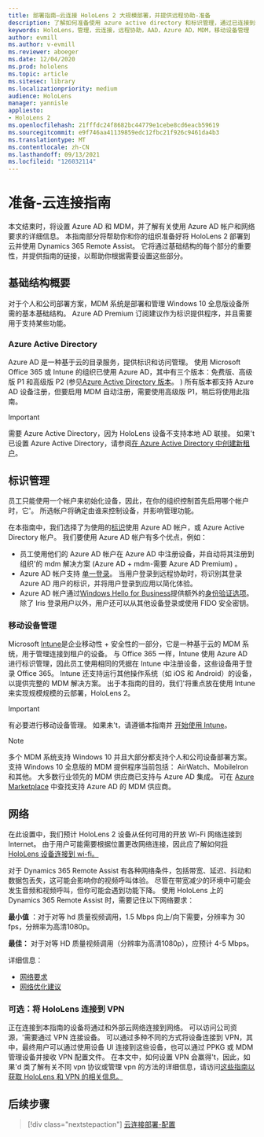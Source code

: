 ```yaml
---
title: 部署指南–云连接 HoloLens 2 大规模部署，并提供远程协助-准备
description: 了解如何准备使用 azure active directory 和标识管理，通过已连接到云的网络注册 HoloLens 设备。
keywords: HoloLens，管理，云连接，远程协助，AAD，Azure AD，MDM，移动设备管理
author: evmill
ms.author: v-evmill
ms.reviewer: aboeger
ms.date: 12/04/2020
ms.prod: hololens
ms.topic: article
ms.sitesec: library
ms.localizationpriority: medium
audience: HoloLens
manager: yannisle
appliesto:
- HoloLens 2
ms.openlocfilehash: 21fffdc24f8682bc44779e1cebe8cd6eacb59619
ms.sourcegitcommit: e9f746aa41139859edc12fbc21f926c9461da4b3
ms.translationtype: MT
ms.contentlocale: zh-CN
ms.lasthandoff: 09/13/2021
ms.locfileid: "126032114"
---
```

# <a name="prepare---cloud-connected-guide"></a>准备-云连接指南

本文结束时，将设置 Azure AD 和 MDM，并了解有关使用 Azure AD 帐户和网络要求的详细信息。 本指南部分将帮助你和你的组织准备好将 HoloLens 2 部署到云并使用 Dynamics 365 Remote Assist。 它将通过基础结构的每个部分的重要性，并提供指南的链接，以帮助你根据需要设置这些部分。

## <a name="infrastructure-essentials"></a>基础结构概要

对于个人和公司部署方案，MDM 系统是部署和管理 Windows 10 全息版设备所需的基本基础结构。 Azure AD Premium 订阅建议作为标识提供程序，并且需要用于支持某些功能。

### <a name="azure-active-directory"></a>Azure Active Directory

Azure AD 是一种基于云的目录服务，提供标识和访问管理。 使用 Microsoft Office 365 或 Intune 的组织已使用 Azure AD，其中有三个版本：免费版、高级版 P1 和高级版 P2 (参见[Azure Active Directory 版本](https://azure.microsoft.com/documentation/articles/active-directory-editions)。 ) 所有版本都支持 Azure AD 设备注册，但要启用 MDM 自动注册，需要使用高级版 P1，稍后将使用此指南。

> [!IMPORTANT]
> 需要 Azure Active Directory，因为 HoloLens 设备不支持本地 AD 联接。 如果&#39;t 已设置 Azure Active Directory，请参阅[在 Azure Active Directory 中创建新租户](/azure/active-directory/fundamentals/active-directory-access-create-new-tenant)。

## <a name="identity-management"></a>标识管理

员工只能使用一个帐户来初始化设备，因此，在你的组织控制首先启用哪个帐户时，它&#39;。 所选帐户将确定由谁来控制设备，并影响管理功能。

在本指南中，我们选择了为使用的[标识](/hololens/hololens-identity)使用 Azure AD 帐户，或 Azure Active Directory 帐户。 我们要使用 Azure AD 帐户有多个优点，例如：

- 员工使用他们的 Azure AD 帐户在 Azure AD 中注册设备，并自动将其注册到组织&#39;的 mdm 解决方案 (Azure AD + mdm-需要 Azure AD Premium) 。
- Azure AD 帐户支持 [单一登录](/azure/active-directory/manage-apps/what-is-single-sign-on)。 当用户登录到远程协助时，将识别其登录 Azure AD 用户的标识，并将用户登录到应用以简化体验。
- Azure AD 帐户通过[Windows Hello for Business](/windows/security/identity-protection/hello-for-business/hello-identity-verification)提供额外的[身份验证选项](/hololens/hololens-identity)。 除了 Iris 登录用户以外，用户还可以从其他设备登录或使用 FIDO 安全密钥。

### <a name="mobile-device-management"></a>移动设备管理

Microsoft [Intune](/mem/intune/fundamentals/what-is-intune)是企业移动性 + 安全性的一部分，它是一种基于云的 MDM 系统，用于管理连接到租户的设备。 与 Office 365 一样，Intune 使用 Azure AD 进行标识管理，因此员工使用相同的凭据在 Intune 中注册设备，这些设备用于登录 Office 365。 Intune 还支持运行其他操作系统（如 iOS 和 Android）的设备，以提供完整的 MDM 解决方案。 出于本指南的目的，我们&#39;将重点放在使用 Intune 来实现规模规模的云部署，HoloLens 2。

> [!IMPORTANT]
> 有必要进行移动设备管理。 如果未&#39;t，请遵循本指南并 [开始使用 Intune](/mem/intune/fundamentals/free-trial-sign-up)。

> [!NOTE]
> 多个 MDM 系统支持 Windows 10 并且大部分都支持个人和公司设备部署方案。 支持 Windows 10 全息版的 MDM 提供程序当前包括： AirWatch、MobileIron 和其他。 大多数行业领先的 MDM 供应商已支持与 Azure AD 集成。 可在 [Azure Marketplace](https://azure.microsoft.com/marketplace/) 中查找支持 Azure AD 的 MDM 供应商。

## <a name="network"></a>网络

在此设置中，我们预计 HoloLens 2 设备从任何可用的开放 Wi-Fi 网络连接到 Internet。 由于用户可能需要根据位置更改网络连接，因此应了解如何[将 HoloLens 设备连接到 wi-fi。](/hololens/hololens-network)

对于 Dynamics 365 Remote Assist 有各种网络条件，包括带宽、延迟、抖动和数据包丢失，这可能会影响你的视频呼叫体验。 尽管在带宽减少的环境中可能会发生音频和视频呼叫，但你可能会遇到功能下降。 使用 HoloLens 上的 Dynamics 365 Remote Assist 时，需要记住以下网络要求：

**最小值** ：对于对等 hd 质量视频调用，1.5 Mbps 向上/向下需要，分辨率为 30 fps，分辨率为高清1080p。

**最佳：** 对于对等 HD 质量视频调用（分辨率为高清1080p），应预计 4-5 Mbps。

详细信息：

- [网络要求](/dynamics365/mixed-reality/remote-assist/requirements#network-requirements)
- [网络优化建议](/dynamics365/mixed-reality/remote-assist/requirements#dynamics-365-remote-assist-hololens)

### <a name="optional-connect-your-hololens-to-vpn"></a>可选：将 HoloLens 连接到 VPN

正在连接到本指南的设备将通过和外部云网络连接到网络。 可以访问公司资源，&#39;需要通过 VPN 连接设备。 可以通过多种不同的方式将设备连接到 VPN，其中，最终用户可以通过使用设备 UI 连接到这些设备，也可以通过 PPKG 或 MDM 管理设备并接收 VPN 配置文件。 在本文中，如何设置 VPN 会赢得&#39;t，因此，如果&#39;d 类了解有关不同 vpn 协议或管理 vpn 的方法的详细信息，请访问[这些指南以获取 HoloLens 和 VPN 的相关信息。](/hololens/hololens-network#vpn)

## <a name="next-step"></a>后续步骤

> [!div class="nextstepaction"]
> [云连接部署-配置](hololens2-cloud-connected-configure.md)
